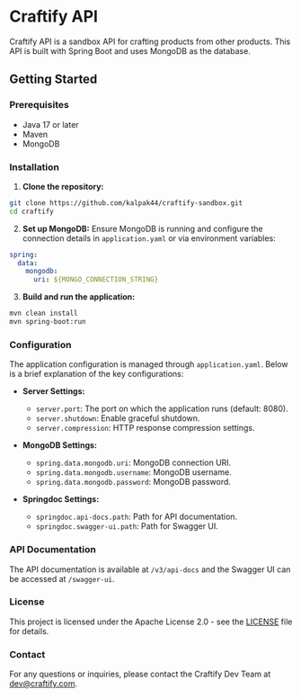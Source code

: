 # Craftify API

Craftify API is a sandbox API for crafting products from other products. This API is built with Spring Boot and uses
MongoDB as the database.

## Getting Started

### Prerequisites

- Java 17 or later
- Maven
- MongoDB

### Installation

1. **Clone the repository:**

```bash
git clone https://github.com/kalpak44/craftify-sandbox.git
cd craftify
```

2. **Set up MongoDB:**
   Ensure MongoDB is running and configure the connection details in `application.yaml` or via environment variables:

```yaml
spring:
  data:
    mongodb:
      uri: ${MONGO_CONNECTION_STRING}
```

3. **Build and run the application:**

```bash
mvn clean install
mvn spring-boot:run
```

### Configuration

The application configuration is managed through `application.yaml`. Below is a brief explanation of the key
configurations:

- **Server Settings:**
    - `server.port`: The port on which the application runs (default: 8080).
    - `server.shutdown`: Enable graceful shutdown.
    - `server.compression`: HTTP response compression settings.

- **MongoDB Settings:**
    - `spring.data.mongodb.uri`: MongoDB connection URI.
    - `spring.data.mongodb.username`: MongoDB username.
    - `spring.data.mongodb.password`: MongoDB password.

- **Springdoc Settings:**
    - `springdoc.api-docs.path`: Path for API documentation.
    - `springdoc.swagger-ui.path`: Path for Swagger UI.

### API Documentation

The API documentation is available at `/v3/api-docs` and the Swagger UI can be accessed at `/swagger-ui`.

### License

This project is licensed under the Apache License 2.0 - see the [LICENSE](LICENSE) file for details.

### Contact

For any questions or inquiries, please contact the Craftify Dev Team at [dev@craftify.com](mailto:dev@craftify.com).

